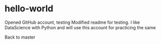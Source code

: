 # hello-world
Opened GitHub account, testing
Modified readme for testing. 
I like DataScience with Python and will use this account for 
practicing the same

Back to master